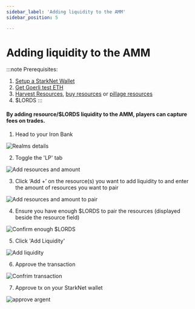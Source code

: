 ```yaml
---
sidebar_label: 'Adding liquidity to the AMM'
sidebar_position: 5

---
```


# Adding liquidity to the AMM

:::note
Prerequisites: 
1. [Setup a StarkNet Wallet](./wallet.md)
2. [Get Goerli test ETH](eth.md)
3. [Harvest Resources](./harvest.md), [buy resources](./trade.md) or [pillage resources](./raid.md)
4. $LORDS
:::

#### By adding resource/$LORDS liquidity to the AMM, players can capture fees on trades.

1. Head to your Iron Bank

![Realms details](/img/alpha/iron-bank.png)

2. Toggle the 'LP' tab

![Add resources and amount](/img/alpha/lp-tab.png)

3. Click ‘Add +’ on the resource(s) you want to add liquidity to and enter the amount of resources you want to pair

![Add resources and amount to pair](/img/alpha/lp-amounts.png)

4. Ensure you have enough $LORDS to pair the resources (displayed beside the resource field)

![Confirm enough $LORDS](/img/alpha/lp-lords.png)

5. Click 'Add Liquidity'

![Add liquidity](/img/alpha/add-liquidity.png)

6. Approve the transaction

![Confrim transaction](/img/alpha/lp-confirm.png)

7. Approve tx on your StarkNet wallet

![approve argent](/img/alpha/harvest-argent.png)
